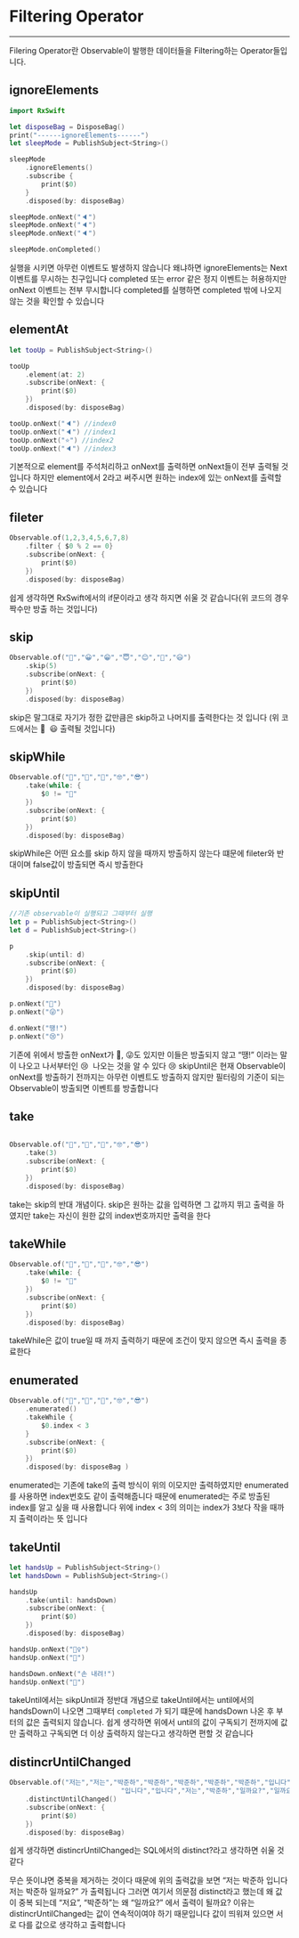 # Filtering Operator

---

Filering Operator란 Observable이 발행한 데이터들을 Filtering하는 Operator들입니다.

## ignoreElements

```swift
import RxSwift

let disposeBag = DisposeBag()
print("------ignoreElements------")
let sleepMode = PublishSubject<String>()

sleepMode
    .ignoreElements()
    .subscribe {
        print($0)
    }
    .disposed(by: disposeBag)

sleepMode.onNext("🔈")
sleepMode.onNext("🔈")
sleepMode.onNext("🔈")

sleepMode.onCompleted()
```

실행을 시키면 아무런 이벤트도 발생하지 않습니다 왜냐하면 ignoreElements는 Next 이벤트를 무시하는 친구입니다 completed 또는 error 같은 정지 이벤트는 허용하지만 onNext 이벤트는 전부 무시합니다 completed를 실행하면 completed 밖에 나오지 않는 것을 확인할 수 있습니다

## elementAt

```swift
let tooUp = PublishSubject<String>()

tooUp
    .element(at: 2)
    .subscribe(onNext: {
        print($0)
    })
    .disposed(by: disposeBag)

tooUp.onNext("🔈") //index0
tooUp.onNext("🔈") //index1
tooUp.onNext("⭐️") //index2
tooUp.onNext("🔈") //index3
```

기본적으로 element를 주석처리하고 onNext를 출력하면 onNext들이 전부 출력될 것 입니다 하지만 element에서 2라고 써주시면 원하는 index에 있는 onNext를 출력할 수 있습니다

## fileter

```swift
Observable.of(1,2,3,4,5,6,7,8)
    .filter { $0 % 2 == 0}
    .subscribe(onNext: {
        print($0)
    })
    .disposed(by: disposeBag)
```

쉽게 생각하면 RxSwift에서의 if문이라고 생각 하지면 쉬울 것 같습니다(위 코드의 경우 짝수만 방출 하는 것입니다)

## skip

```swift
Observable.of("🥸","😀","😁","😇","😊","🥺","😃")
    .skip(5)
    .subscribe(onNext: {
        print($0)
    })
    .disposed(by: disposeBag)
```

skip은 말그대로 자기가 정한 값만큼은 skip하고 나머지를 출력한다는 것 입니다 (위 코드에서는 🥺  😃 출력될 것입니다)

## skipWhile

```swift
Observable.of("🥇","🥈","🥉","🤓","😎")
    .take(while: {
        $0 != "🥉"
    })
    .subscribe(onNext: {
        print($0)
    })
    .disposed(by: disposeBag)
```

skipWhile은 어떤 요소를 skip 하지 않을 때까지 방출하지 않는다 떄문에 fileter와 반대이며 false값이 방출되면 즉시 방출한다

## skipUntil

```swift
//기존 observable이 실행되고 그때부터 실행
let p = PublishSubject<String>()
let d = PublishSubject<String>()

p
    .skip(until: d)
    .subscribe(onNext: {
        print($0)
    })
    .disposed(by: disposeBag)

p.onNext("🥲")
p.onNext("😜")

d.onNext("땡!")
p.onNext("😢")
```

기존에 위에서 방출한 onNext가 🥲, 😜도 있지만 이들은 방출되지 않고 “땡!” 이라는 말이 나오고 나서부터인 😢  나오는 것을 알 수 있다 😢 skipUntil은 현재 Observable이 onNext를 방출하기 전까지는 아무런 이벤트도 방출하지 않지만 필터링의 기준이 되는 Observable이 방출되면 이벤트를 방출합니다

## take

```swift

Observable.of("🥇","🥈","🥉","🤓","😎")
    .take(3)
    .subscribe(onNext: {
        print($0)
    })
    .disposed(by: disposeBag)
```

take는 skip의 반대 개념이다.  skip은 원하는 값을 입력하면 그 값까지 뛰고 출력을 하였지만 take는 자신이 원한 값의 index번호까지만 출력을 한다

## takeWhile

```swift
Observable.of("🥇","🥈","🥉","🤓","😎")
    .take(while: {
        $0 != "🥉"
    })
    .subscribe(onNext: {
        print($0)
    })
    .disposed(by: disposeBag)
```

takeWhile은 값이 true일 때 까지 출력하기 때문에 조건이 맞지 않으면 즉시 출력을 종료한다

## enumerated

```swift
Observable.of("🥇","🥈","🥉","🤓","😎")
    .enumerated()
    .takeWhile {
        $0.index < 3
    }
    .subscribe(onNext: {
        print($0)
    })
    .disposed(by: disposeBag )
```

enumerated는 기존에 take의 출력 방식이 위의 이모지만 출력하였지만 enumerated를 사용하면 index번호도 같이 출력해줍니다 때문에 enumerated는 주로 방출된 index를 알고 싶을 때 사용합니다 위에 index < 3의 의미는 index가 3보다 작을 때까지 출력이라는 뜻 입니다

## takeUntil

```swift
let handsUp = PublishSubject<String>()
let handsDown = PublishSubject<String>()

handsUp
    .take(until: handsDown)
    .subscribe(onNext: {
        print($0)
    })
    .disposed(by: disposeBag)

handsUp.onNext("🙋‍♀️")
handsUp.onNext("🙋")

handsDown.onNext("손 내려!")
handsUp.onNext("🫡")
```

takeUntil에서는 sikpUntil과 정반대 개념으로 takeUntil에서는 until에서의 handsDown이 나오면 그때부터 `completed` 가 되기 떄문에 handsDown 나온 후 부터의 값은 출력되지 않습니다.  쉽게 생각하면 위에서 until의 값이 구독되기 전까지에 값만 출력하고 구독되면 더 이상 출력하지 않는다고 생각하면 편할 것 같습니다

## distincrUntilChanged

```swift
Observable.of("저는","저는","박준하","박준하","박준하","박준하","박준하","입니다","입니다",
							"입니다","입니다","저는","박준하","일까요?","일까요?")
    .distinctUntilChanged()
    .subscribe(onNext: {
        print($0)
    })
    .disposed(by: disposeBag)
```

쉽게 생각하면 distincrUntilChanged는 SQL에서의 distinct?라고 생각하면 쉬울 것 같다

무슨 뜻이냐면 중복을 제거하는 것이다 때문에 위의 출력값을 보면 “저는 박준하 입니다 저는 박준하 일까요?” 가 출력됩니다 그러면 여기서 의문점 distinct라고 했는데 왜 값이 중복 되는데 “저요”, “박준하”는 왜 “일까요?” 에서 출력이 될까요? 이유는 distincrUntilChanged는 값이 연속적이여야 하기 때문입니다 값이 띄워져 있으면 서로 다를 값으로 생각하고 출력합니다